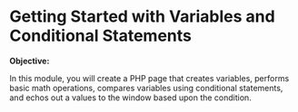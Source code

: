# Getting Started with Variables and Conditional Statements

**Objective:**

In this module, you will create a PHP page that creates variables, performs basic math operations, compares variables using conditional statements, and echos out a values to the window based upon the condition.
